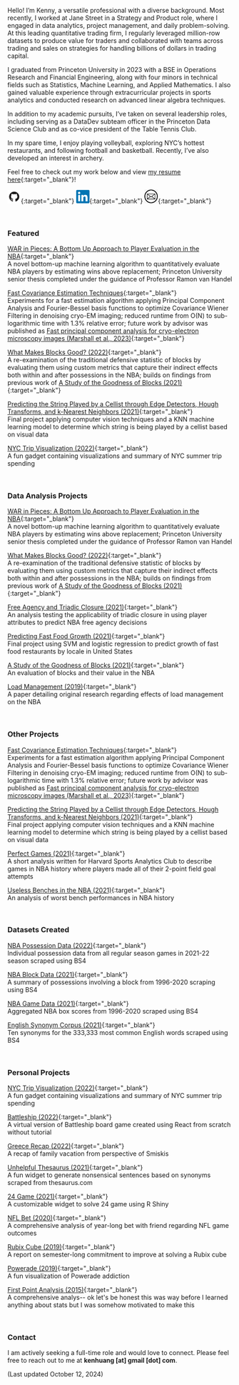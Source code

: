 Hello! I’m Kenny, a versatile professional with a diverse background. Most recently, I worked at Jane Street in a Strategy and Product role, where I engaged in data analytics, project management, and daily problem-solving. At this leading quantitative trading firm, I regularly leveraged million-row datasets to produce value for traders and collaborated with teams across trading and sales on strategies for handling billions of dollars in trading capital.

I graduated from Princeton University in 2023 with a BSE in Operations Research and Financial Engineering, along with four minors in technical fields such as Statistics, Machine Learning, and Applied Mathematics. I also gained valuable experience through extracurricular projects in sports analytics and conducted research on advanced linear algebra techniques.

In addition to my academic pursuits, I’ve taken on several leadership roles, including serving as a DataDev subteam officer in the Princeton Data Science Club and as co-vice president of the Table Tennis Club.

In my spare time, I enjoy playing volleyball, exploring NYC’s hottest restaurants, and following football and basketball. Recently, I’ve also developed an interest in archery.

Feel free to check out my work below and view [my resume here](./Resume_20241010.pdf){:target="_blank"}!

[<img src="github.png" width=30px>](https://github.com/kenhuang41/){:target="_blank"}
[<img src="linkedin.png" width=30px>](https://linkedin.com/in/kenhuang41){:target="_blank"}
[<img src="mail.png" width=30px>](mailto:kenhuang41@gmail.com){:target="_blank"}

<br />

### Featured

[WAR in Pieces: A Bottom Up Approach to Player Evaluation in the NBA](projects/undergraduate_thesis.pdf){:target="_blank"} <br />
A novel bottom-up machine learning algorithm to quantitatively evaluate NBA players by estimating wins above replacement; Princeton University senior thesis completed under the guidance of Professor Ramon van Handel

[Fast Covariance Estimation Techniques](projects/CWF_research.pdf){:target="_blank"} <br />
Experiments for a fast estimation algorithm applying Principal Component Analysis and Fourier-Bessel basis functions to optimize Covariance Wiener Filtering in denoising cryo-EM imaging; reduced runtime from O(N) to sub-logarithmic time with 1.3% relative error; future work by advisor was published as [Fast principal component analysis for cryo-electron microscopy images (Marshall et al., 2023)](https://www.cambridge.org/core/journals/biological-imaging/article/fast-principal-component-analysis-for-cryoelectron-microscopy-images/DAE19FFFC90D618E36EACBD39251D0AB){:target="_blank"}

[What Makes Blocks Good? (2022)](good_blocks.pdf){:target="_blank"} <br />
A re-examination of the traditional defensive statistic of blocks by evaluating them using custom metrics that capture their indirect effects both within and after possessions in the NBA; builds on findings from previous work of [A Study of the Goodness of Blocks (2021)](projects/bad_blocks_abridged.html){:target="_blank"}

[Predicting the String Played by a Cellist through Edge Detectors, Hough Transforms, and k-Nearest Neighbors (2021)](projects/cos429_final_report.pdf){:target="_blank"} <br />
Final project applying computer vision techniques and a KNN machine learning model to determine which string is being played by a cellist based on visual data

[NYC Trip Visualization (2022)](https://kenhuang41.shinyapps.io/nyc_trip_visualization/){:target="_blank"} <br />
A fun gadget containing visualizations and summary of NYC summer trip spending

<br />

### Data Analysis Projects

[WAR in Pieces: A Bottom Up Approach to Player Evaluation in the NBA](projects/undergraduate_thesis.pdf){:target="_blank"} <br />
A novel bottom-up machine learning algorithm to quantitatively evaluate NBA players by estimating wins above replacement; Princeton University senior thesis completed under the guidance of Professor Ramon van Handel

[What Makes Blocks Good? (2022)](good_blocks.pdf){:target="_blank"} <br />
A re-examination of the traditional defensive statistic of blocks by evaluating them using custom metrics that capture their indirect effects both within and after possessions in the NBA; builds on findings from previous work of [A Study of the Goodness of Blocks (2021)](projects/bad_blocks_abridged.html){:target="_blank"}

[Free Agency and Triadic Closure (2021)](projects/orf387_project.pdf){:target="_blank"} <br />
An analysis testing the applicability of triadic closure in using player attributes to predict NBA free agency decisions

[Predicting Fast Food Growth (2021)](./projects/sml310_report.pdf){:target="_blank"} <br />
Final project using SVM and logistic regression to predict growth of fast food restaurants by locale in United States

[A Study of the Goodness of Blocks (2021)](projects/bad_blocks_abridged.html){:target="_blank"} <br />
An evaluation of blocks and their value in the NBA

[Load Management (2019)](wri150_paper.pdf){:target="_blank"} <br />
A paper detailing original research regarding effects of load management on the NBA

<br />

### Other Projects

[Fast Covariance Estimation Techniques](projects/CWF_research.pdf){:target="_blank"} <br />
Experiments for a fast estimation algorithm applying Principal Component Analysis and Fourier-Bessel basis functions to optimize Covariance Wiener Filtering in denoising cryo-EM imaging; reduced runtime from O(N) to sub-logarithmic time with 1.3% relative error; future work by advisor was published as [Fast principal component analysis for cryo-electron microscopy images (Marshall et al., 2023)](https://www.cambridge.org/core/journals/biological-imaging/article/fast-principal-component-analysis-for-cryoelectron-microscopy-images/DAE19FFFC90D618E36EACBD39251D0AB){:target="_blank"}

[Predicting the String Played by a Cellist through Edge Detectors, Hough Transforms, and k-Nearest Neighbors (2021)](projects/cos429_final_report.pdf){:target="_blank"} <br />
Final project applying computer vision techniques and a KNN machine learning model to determine which string is being played by a cellist based on visual data

[Perfect Games (2021)](http://harvardsportsanalysis.org/2021/02/almost-perfect-a-look-at-zion-esque-games/){:target="_blank"} <br />
A short analysis written for Harvard Sports Analytics Club to describe games in NBA history where players made all of their 2-point field goal attempts

[Useless Benches in the NBA (2021)](projects/useless_bench.html){:target="_blank"} <br />
An analysis of worst bench performances in NBA history

<br />

### Datasets Created

[NBA Possession Data (2022)](https://www.kaggle.com/datasets/kenhuang41/possession-data-for-202122-nba-season?select=2021_season_poss_5.csv){:target="_blank"} <br />
Individual possession data from all regular season games in 2021-22 season scraped using BS4

[NBA Block Data (2021)](https://www.kaggle.com/kenhuang41/nba-block-possession-data){:target="_blank"} <br />
A summary of possessions involving a block from 1996-2020 scraping using BS4

[NBA Game Data (2021)](https://www.kaggle.com/kenhuang41/nba-basic-game-data-by-player){:target="_blank"} <br />
Aggregated NBA box scores from 1996-2020 scraped using BS4

[English Synonym Corpus (2021)](https://www.kaggle.com/kenhuang41/english-synonym-corpus){:target="_blank"} <br />
Ten synonyms for the 333,333 most common English words scraped using BS4

<br />

### Personal Projects

[NYC Trip Visualization (2022)](https://kenhuang41.shinyapps.io/nyc_trip_visualization/){:target="_blank"} <br />
A fun gadget containing visualizations and summary of NYC summer trip spending

[Battleship (2022)](./battleship){:target="_blank"} <br />
A virtual version of Battleship board game created using React from scratch without tutorial <br />

[Greece Recap (2022)](./greece/home.html){:target="_blank"} <br />
A recap of family vacation from perspective of Smiskis <br />

[Unhelpful Thesaurus (2021)](https://kenhuang41.shinyapps.io/unhelpful_thesaurus/){:target="_blank"} <br />
A fun widget to generate nonsensical sentences based on synonyms scraped from thesaurus.com <br />

[24 Game (2021)](https://kenhuang41.shinyapps.io/24-game/){:target="_blank"} <br />
A customizable widget to solve 24 game using R Shiny <br />

[NFL Bet (2020)](https://kenhuang41.shinyapps.io/nfl_bet/){:target="_blank"} <br />
A comprehensive analysis of year-long bet with friend regarding NFL game outcomes <br />

[Rubix Cube (2019)](https://m.facebook.com/story.php?story_fbid=2553973861364941&id=100002570556666){:target="_blank"} <br />
A report on semester-long commitment to improve at solving a Rubix cube

[Powerade (2019)](https://m.facebook.com/story.php?story_fbid=2454654487963546&id=100002570556666){:target="_blank"} <br />
A fun visualization of Powerade addiction

[First Point Analysis (2015)](https://docs.google.com/spreadsheets/d/1rGuhxGGrdMzkU4yDsr-2Fsnx1fif9XndRTxqDQ8JJOA/edit?usp=sharing){:target="_blank"} <br />
A comprehensive analys-- ok let's be honest this was way before I learned anything about stats but I was somehow motivated to make this

<br />

### Contact

I am actively seeking a full-time role and would love to connect. Please feel free to reach out to me at **kenhuang [at] gmail [dot] com**.

(Last updated October 12, 2024)
